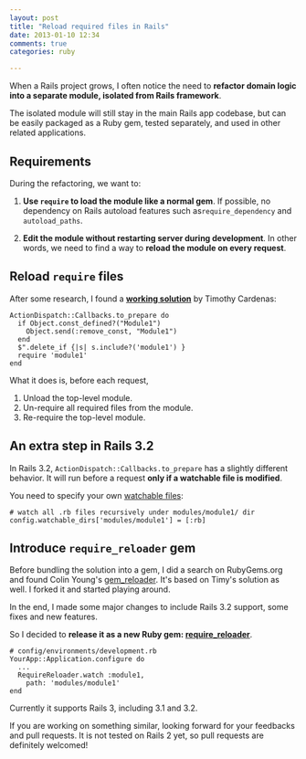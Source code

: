 ```yaml
---
layout: post
title: "Reload required files in Rails"
date: 2013-01-10 12:34
comments: true
categories: ruby

---
```


When a Rails project grows, I often notice the need to **refactor domain logic into a separate module, isolated from Rails framework**.

The isolated module will still stay in the main Rails app codebase, but can be easily packaged as a Ruby gem, tested separately, and used in other related applications.

## Requirements

During the refactoring, we want to:

1. **Use `require` to load the module like a normal gem**. If possible, no dependency on Rails autoload features such as`require_dependency` and `autoload_paths`.
   
2. **Edit the module without restarting server during development**. In other words, we need to find a way to **reload the module on every request**.

## Reload `require` files
After some research, I found a [**working solution**](http://timcardenas.com/automatically-reload-gems-in-rails-327-on-eve) by Timothy Cardenas:

```
ActionDispatch::Callbacks.to_prepare do
  if Object.const_defined?("Module1")
    Object.send(:remove_const, "Module1")
  end
  $".delete_if {|s| s.include?('module1') }
  require 'module1'
end
```

What it does is, before each request,

1. Unload the top-level module.
2. Un-require all required files from the module.
3. Re-require the top-level module.

## An extra step in Rails 3.2

In Rails 3.2, `ActionDispatch::Callbacks.to_prepare` has a slightly different behavior. It will run before a request **only if a watchable file is modified**. 

You need to specify your own [watchable files](http://api.rubyonrails.org/classes/Rails/Railtie/Configuration.html#method-i-watchable_dirs):

```
# watch all .rb files recursively under modules/module1/ dir
config.watchable_dirs['modules/module1'] = [:rb]
```

## Introduce `require_reloader` gem

Before bundling the solution into a gem, I did a search on RubyGems.org and found Colin Young's [gem_reloader](https://github.com/colinyoung/gem_reloader). It's based on Timy's solution as well. I forked it and started playing around. 

In the end, I made some major changes to include Rails 3.2 support, some fixes and new features.

So I decided to **release it as a new Ruby gem: [require_reloader](https://github.com/teohm/require_reloader)**.

```
# config/environments/development.rb
YourApp::Application.configure do
  ...
  RequireReloader.watch :module1,
    path: 'modules/module1'
end
```

Currently it supports Rails 3, including 3.1 and 3.2. 

If you are working on something similar, looking forward for your feedbacks and pull requests. It is not tested on Rails 2 yet, so pull requests are definitely welcomed!